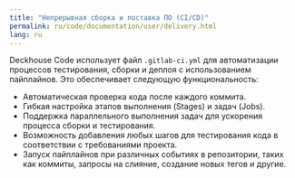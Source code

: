 ```yaml
---
title: "Непрерывная сборка и поставка ПО (CI/CD)"
permalink: ru/code/documentation/user/delivery.html
lang: ru
---
```


Deckhouse Code использует файл `.gitlab-ci.yml` для автоматизации процессов тестирования, сборки и деплоя с использованием пайплайнов. Это обеспечивает следующую функциональность:

- Автоматическая проверка кода после каждого коммита.
- Гибкая настройка этапов выполнения (Stages) и задач (Jobs).
- Поддержка параллельного выполнения задач для ускорения процесса сборки и тестирования.
- Возможность добавления любых шагов для тестирования кода в соответствии с требованиями проекта.
- Запуск пайплайнов при различных событиях в репозитории, таких как коммиты, запросы на слияние, создание новых тегов и другие.
